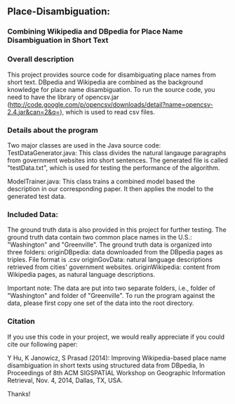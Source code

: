 ## Place-Disambiguation: 
### Combining Wikipedia and DBpedia for Place Name Disambiguation in Short Text

### Overall description
This project provides source code for disambiguating place names from short text. DBpedia and Wikipedia are combined as the background knowledge for place name disambiguation. To run the source code, you need to have the library of opencsv.jar (http://code.google.com/p/opencsv/downloads/detail?name=opencsv-2.4.jar&can=2&q=), which is used to read csv files.

### Details about the program
Two major classes are used in the Java source code:
TestDataGenerator.java: This class divides the natural langauge paragraphs from government websites into short sentences. The generated file is called "testData.txt", which is used for testing the performance of the algorithm.

ModelTrainer.java: This class trains a combined model based the description in our corresponding paper. It then applies the model to the generated test data.

### Included Data: 
The ground truth data is also provided in this project for further testing. The ground truth data contain two common place names in the U.S.: "Washington" and "Greenville". The ground truth data is organized into three folders:
originDBpedia: data downloaded from the DBpedia pages as triples. File format is .csv
originGovData: natural language descriptions retrieved from cities' government websites.
originWikipedia: content from Wikipedia pages, as natural language descriptions.

Important note: The data are put into two separate folders, i.e., folder of "Washington" and folder of "Greenville". To run the program against the data, please first copy one set of the data into the root directory.

### Citation
If you use this code in your project, we would really appreciate if you could cite our following paper: 

Y Hu, K Janowicz, S Prasad (2014): Improving Wikipedia-based place name disambiguation in short texts using structured data from DBpedia, In Proceedings of 8th ACM SIGSPATIAL Workshop on Geographic Information Retrieval, Nov. 4, 2014, Dallas, TX, USA.

Thanks!


